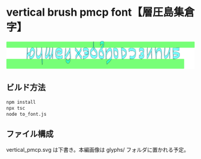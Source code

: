# vertical brush pmcp font【層圧島集倉字】

<!-- ![](./sample.png)

pbm csxz tdnl kgh aeiuo jw 01234 56789 .,?!-"  
mugaxiju e belpic? mak-mak doktit nuwaxecleti "zo". hata, setija!

Available in [TTF](https://github.com/sozysozbot/vertical_brush_pmcp_font/blob/master/fonts/????.ttf) and [WOFF](https://github.com/sozysozbot/vertical_brush_pmcp_font/blob/master/fonts/????.woff). -->

![](./vertical_pmcp.svg)

## ビルド方法

```shell
npm install
npx tsc
node to_font.js
```

## ファイル構成

vertical_pmcp.svg は下書き。本編画像は glyphs/ フォルダに置かれる予定。
